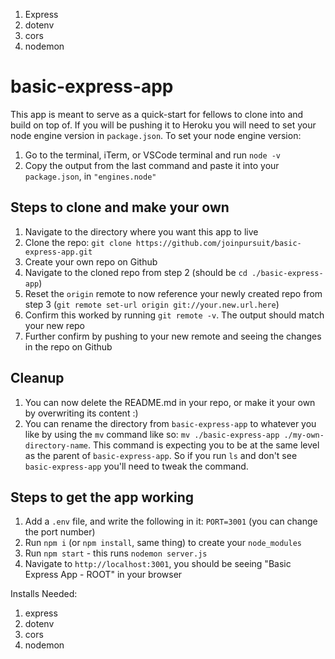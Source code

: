 1. Express
2. dotenv
3. cors
4. nodemon
# basic-express-app

This app is meant to serve as a quick-start for fellows to clone into and build on top of. 
If you will be pushing it to Heroku you will need to set your node engine version in `package.json`.
To set your node engine version: 
1. Go to the terminal, iTerm, or VSCode terminal and run `node -v`
2. Copy the output from the last command and paste it into your `package.json`, in `"engines.node"`

## Steps to clone and make your own

1. Navigate to the directory where you want this app to live
2. Clone the repo: `git clone https://github.com/joinpursuit/basic-express-app.git`
3. Create your own repo on Github 
4. Navigate to the cloned repo from step 2 (should be `cd ./basic-express-app`)
5. Reset the `origin` remote to now reference your newly created repo from step 3 (`git remote set-url origin git://your.new.url.here`)
6. Confirm this worked by running `git remote -v`. The output should match your new repo
7. Further confirm by pushing to your new remote and seeing the changes in the repo on Github

## Cleanup 
1. You can now delete the README.md in your repo, or make it your own by overwriting its content :) 
2. You can rename the directory from `basic-express-app` to whatever you like by using the `mv` command like so: `mv ./basic-express-app ./my-own-directory-name`. This command is expecting you to be at the same level as the parent of `basic-express-app`. So if you run `ls` and don't see `basic-express-app` you'll need to tweak the command.

## Steps to get the app working

1. Add a `.env` file, and write the following in it: `PORT=3001` (you can change the port number)
2. Run `npm i` (or `npm install`, same thing) to create your `node_modules`
3. Run `npm start` - this runs `nodemon server.js`
4. Navigate to `http://localhost:3001`, you should be seeing "Basic Express App - ROOT" in your browser 


Installs Needed:
1. express
2. dotenv
3. cors
4. nodemon
